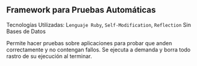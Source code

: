 ## Framework para Pruebas Automáticas
Tecnologías Utilizadas: L`enguaje Ruby`, `Self-Modification`, `Reflection`
Sin Bases de Datos

Permite hacer pruebas sobre aplicaciones para probar que anden correctamente y no contengan fallos.
Se ejecuta a demanda y borra todo rastro de su ejecución al terminar.
